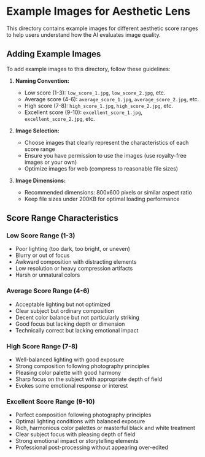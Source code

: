 # Example Images for Aesthetic Lens

This directory contains example images for different aesthetic score ranges to help users understand how the AI evaluates image quality.

## Adding Example Images

To add example images to this directory, follow these guidelines:

1. **Naming Convention:**
   - Low score (1-3): `low_score_1.jpg`, `low_score_2.jpg`, etc.
   - Average score (4-6): `average_score_1.jpg`, `average_score_2.jpg`, etc.
   - High score (7-8): `high_score_1.jpg`, `high_score_2.jpg`, etc.
   - Excellent score (9-10): `excellent_score_1.jpg`, `excellent_score_2.jpg`, etc.

2. **Image Selection:**
   - Choose images that clearly represent the characteristics of each score range
   - Ensure you have permission to use the images (use royalty-free images or your own)
   - Optimize images for web (compress to reasonable file sizes)

3. **Image Dimensions:**
   - Recommended dimensions: 800x600 pixels or similar aspect ratio
   - Keep file sizes under 200KB for optimal loading performance

## Score Range Characteristics

### Low Score Range (1-3)
- Poor lighting (too dark, too bright, or uneven)
- Blurry or out of focus
- Awkward composition with distracting elements
- Low resolution or heavy compression artifacts
- Harsh or unnatural colors

### Average Score Range (4-6)
- Acceptable lighting but not optimized
- Clear subject but ordinary composition
- Decent color balance but not particularly striking
- Good focus but lacking depth or dimension
- Technically correct but lacking emotional impact

### High Score Range (7-8)
- Well-balanced lighting with good exposure
- Strong composition following photography principles
- Pleasing color palette with good harmony
- Sharp focus on the subject with appropriate depth of field
- Evokes some emotional response or interest

### Excellent Score Range (9-10)
- Perfect composition following photography principles
- Optimal lighting conditions with balanced exposure
- Rich, harmonious color palettes or masterful black and white treatment
- Clear subject focus with pleasing depth of field
- Strong emotional impact or storytelling elements
- Professional post-processing without appearing over-edited
